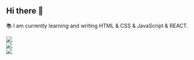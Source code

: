 ## Hi there 👋

📚 I am currently learning and writing HTML & CSS & JavaScript & REACT.

![](https://github-readme-stats.vercel.app/api?username=velitahaboyar&theme=dark&hide_border=false&include_all_commits=false&count_private=false)<br/>
![](https://github-readme-streak-stats.herokuapp.com/?user=velitahaboyar&theme=dark&hide_border=false)<br/>
![](https://github-readme-stats.vercel.app/api/top-langs/?username=velitahaboyar&theme=dark&hide_border=false&include_all_commits=false&count_private=false&layout=compact)
